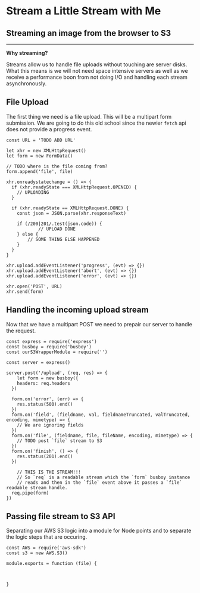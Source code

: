 # Stream a Little Stream with Me
## Streaming an image from the browser to S3

---

__Why streaming?__

Streams allow us to handle file uploads without touching are server disks. What this means is we will not need space intensive servers as well as we receive a performance boon from not doing I/O and handling each stream asynchronously.

## File Upload

The first thing we need is a file upload. This will be a multipart form submission. We are going to do this old school since the newier `fetch` api does not provide a progress event.

```
const URL = 'TODO ADD URL'

let xhr = new XMLHttpRequest()
let form = new FormData()

// TODO where is the file coming from?
form.append('file', file)

xhr.onreadystatechange = () => {
  if (xhr.readyState === XMLHttpRequest.OPENED) {
  	// UPLOADING
  }

  if (xhr.readyState == XMLHttpRequest.DONE) {
    const json = JSON.parse(xhr.responseText)

    if (/200|201/.test(json.code)) {
			// UPLOAD DONE
    } else {
    	// SOME THING ELSE HAPPENED
    }
  }
}

xhr.upload.addEventListener('progress', (evt) => {})
xhr.upload.addEventListener('abort', (evt) => {})
xhr.upload.addEventListener('error', (evt) => {})

xhr.open('POST', URL)
xhr.send(form)

```

## Handling the incoming upload stream

Now that we have a multipart POST we need to prepair our server to handle the request.

```
const express = require('express')
const busboy = require('busboy')
const ourS3WrapperModule = require('')

const server = express()

server.post('/upload', (req, res) => {
	let form = new busboy({
    headers: req.headers
  })

  form.on('error', (err) => {
  	res.status(500).end()
  })
  form.on('field', (fieldname, val, fieldnameTruncated, valTruncated, encoding, mimetype) => {
  	// We are ignoring fields
  })
  form.on('file', (fieldname, file, fileName, encoding, mimetype) => {
  	// TODO post `file` stream to S3
  })
  form.on('finish', () => {
  	res.status(201).end()
  })

	// THIS IS THE STREAM!!!
	// So `req` is a readable stream which the `form` busboy instance
	// reads and then in the `file` event above it passes a `file` readable stream handle.
  req.pipe(form)
})

```

## Passing file stream to S3 API

Separating our AWS S3 logic into a module for Node points and to separate the logic steps that are occuring.

```
const AWS = require('aws-sdk')
const s3 = new AWS.S3()

module.exports = function (file) {



}
```
